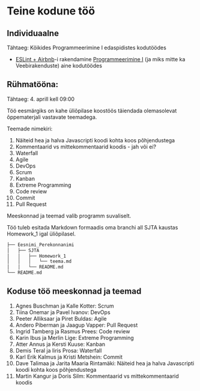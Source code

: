 # Teine kodune töö

## Individuaalne

Tähtaeg: Kõikides Programmeerimine I edaspidistes kodutöödes

- [ESLint + Airbnb](../../concepts/eslint/about.md)-i rakendamine [Programmeerimine I](https://github.com/tluhk/Programmeerimine_I) (ja miks mitte ka Veebirakenduste) aine kodutöödes

## Rühmatööna:

Tähtaeg: 4. aprill kell 09:00

Töö eesmärgiks on kahe üliõpilase koostöös täiendada olemasolevat õppematerjali vastavate teemadega.

Teemade nimekiri:
1. Näiteid hea ja halva Javascripti koodi kohta koos põhjendustega
2. Kommentaarid vs mittekommentaarid koodis - jah või ei?
3. Waterfall
4. Agile
5. DevOps
6. Scrum
7. Kanban
8. Extreme Programming
9. Code review
10. Commit
11. Pull Request

Meeskonnad ja teemad valib programm suvaliselt.

Töö tuleb esitada Markdown formaadis oma branchi all SJTA kaustas Homework_1 igal üliõpilasel.

```bash
├── Eesnimi_Perekonnanimi
│   ├── SJTA
│   │   ├── Homework_1
│   │   │   └── teema.md
│   │   └── README.md
└── README.md
```
## Koduse töö meeskonnad ja teemad

1. Agnes Buschman ja Kalle Kotter: Scrum
2. Tiina Onemar ja Pavel Ivanov: DevOps
3. Peeter Alliksaar ja Piret Buldas: Agile
4. Andero Piberman ja Jaagup Vapper: Pull Request
5. Ingrid Tamberg ja Rasmus Prees: Code review
6. Karin Ibus ja Merlin Lige: Extreme Programming
7. Atter Annus ja Kersti Kuuse: Kanban
8. Demis Teral ja Iiris Prosa: Waterfall
9. Karl Erik Kalmus ja Kristi Metshein: Commit
10. Dave Talimaa ja Jarita Maaria Rintamäki: Näiteid hea ja halva Javascripti koodi kohta koos põhjendustega
11. Martin Kangur ja Doris Silm: Kommentaarid vs mittekommentaarid koodis